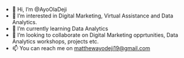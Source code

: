 - 👋 Hi, I’m @AyoOlaDeji
- 👀 I’m interested in Digital Marketing, Virtual Assistance and Data Analytics.
- 🌱 I’m currently learning Data Analytics
- 💞️ I’m looking to collaborate on Digital Marketing opprtunities, Data Analytics workshops, projects etc.
- 📫 You can reach me on matthewayodeji19@gmail.com

<!---
AyoOlaDeji/AyoOlaDeji is a ✨ special ✨ repository because its `README.md` (this file) appears on your GitHub profile.
You can click the Preview link to take a look at your changes.
--->
